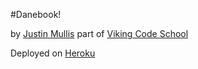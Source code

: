 #Danebook!

by [Justin Mullis](https://github.com/nonadmin)
part of [Viking Code School](http://www.vikingcodeschool.com/)


Deployed on [Heroku](https://calm-brushlands-7082.herokuapp.com)

